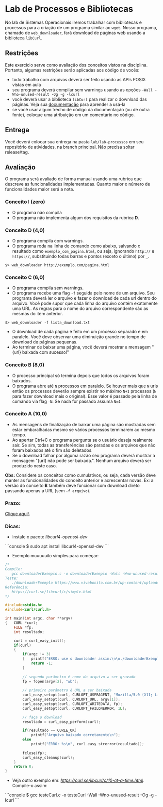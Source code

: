 # Lab de Processos e Bibliotecas

No lab de Sistemas Operacionais iremos trabalhar com bibliotecas e processos para a criação de um programa similar ao `wget`. Nosso programa, chamado de `web_downloader`, fará download de páginas web usando a biblioteca `libCurl`.

## Restrições

Este exercício serve como avaliação dos conceitos vistos na disciplina. Portanto, algumas restrições serão aplicadas aos código de vocês:

- todo trabalho com arquivos deverá ser feito usando as APIs POSIX vistas em aula
- seu programa deverá compilar sem warnings usando as opções `-Wall -Wno-unused-result -Og -g -lcurl`
- você deverá usar a biblioteca `libCurl` para realizar o download das páginas. Veja sua [documentação](https://curl.se/libcurl/c/libcurl-easy.html) para aprender a usá-la
- se você usar algum trecho de código da documentação (ou de outra fonte), coloque uma atribuição em um comentário no código.

## Entrega

Você deverá colocar sua entrega na pasta `lab/lab-processos` em seu repositório de atividades, na branch principal. Não precisa soltar release/tag.

## Avaliação

O programa será avaliado de forma manual usando uma rubrica que descreve as funcionalidades implementadas. Quanto maior o número de funcionalidades maior será a nota.

### **Conceito I (zero)**

- O programa não compila
- O programa não implementa algum dos requisitos da rubrica  **D**.

### **Conceito D (4,0)**

- O programa compila com warnings.
- O programa roda na linha de comando como abaixo, salvando o resultado como `exemplo_com_pagina.html`, ou seja, ignorando `http://` e `https://`, substituindo todas barras e pontos (exceto o último) por `_`.

`$> web_downloader http://exemplo.com/pagina.html`

### **Conceito C (6,0)**

- O programa compila sem warnings.
- O programa recebe uma flag `-f` seguida pelo nome de um arquivo. Seu programa deverá ler o arquivo e fazer o download de cada url dentro do arquivo. Você pode supor que cada linha do arquivo contém exatamente uma URL. As regras para o nome do arquivo correspondente são as mesmas do item anterior.

`$> web_downloader -f lista_download.txt`

- O download de cada página é feito em um processo separado e em paralelo. Você deve observar uma diminuição grande no tempo de download de páginas pequenas.
- Ao terminar de baixar uma página, você deverá mostrar a mensagem "{url} baixada com sucesso!"

### **Conceito B (8,0)**

- O processo principal só termina depois que todos os arquivos foram baixados.
- O programa abre até `N` processos em paralelo. Se houver mais que `N` urls então os processos deverão sempre existir no máximo `N+1` processos (`N` para fazer download mais o original). Esse valor é passado pela linha de comando via flag `-N`. Se nada for passado assuma `N=4`.

### **Conceito A (10,0)**

- As mensagens de finalização de baixar uma página são mostradas sem estar embaralhadas mesmo se vários processos terminarem ao mesmo tempo.
- Ao apertar Ctrl+C o programa pergunta se o usuário deseja realmente sair. Se sim, todas as transferências são paradas e os arquivos que não foram baixados até o fim são deletados.
- Se o download falhar por alguma razão seu programa deverá mostrar a mensagem "{url} não pode ser baixada.". Nenhum arquivo deverá ser produzido neste caso.

**Obs:** Considere os conceitos como cumulativos, ou seja, cada versão deve manter as funcionalidades do conceito anterior e acrescentar novas. Ex: a versão do conceito **B** também deve funcionar com download direto passando apenas a URL (sem `-f arquivo`).

### Prazo:

[Clique aqui!](../../sobre).

### Dicas:

- Instale o pacote *libcurl4-openssl-dev* 

<div class="termy">
```console
$ sudo apt install libcurl4-openssl-dev
```
</div>

- Exemplo muuuuuito simples para começar:
```c
/*
Compile:
   gcc downloaderExemplo.c -o downloaderExemplo -Wall -Wno-unused-result -Og -g -lcurl
Teste:
   ./downloaderExemplo https://www.vivabonito.com.br/wp-content/uploads/2022/01/Gruta-do-Mimoso-5.jpg mimoso.jpg
Referência:
   https://curl.se/libcurl/c/simple.html
*/

#include<stdio.h>
#include<curl/curl.h>

int main(int argc, char **argv)
{   CURL *curl;
    FILE *fp;
    int resultado;

    curl = curl_easy_init();
    if(curl)
    {   
        if(argc != 3)
        {   printf("ERRO: use o downloader assim:\n\n./downloaderExemplo  URL  NOME_ARQUIVO_LOCAL\n");
            return -1;
        }
        
        // segundo parâmetro é nome do arquivo a ser gravado
        fp = fopen(argv[2], "wb");
        
        // primeiro parâmetro é URL a ser baixada
        curl_easy_setopt(curl, CURLOPT_USERAGENT, "Mozilla/5.0 (X11; Linux x86_64; rv:60.0) Gecko/20100101 Firefox/81.0");
        curl_easy_setopt(curl, CURLOPT_URL, argv[1]);
        curl_easy_setopt(curl, CURLOPT_WRITEDATA, fp);
        curl_easy_setopt(curl, CURLOPT_FAILONERROR, 1L);

        // faça o download
        resultado = curl_easy_perform(curl);

        if(resultado == CURLE_OK)
            printf("Arquivo baixado corretamente\n");
        else
            printf("ERRO: %s\n", curl_easy_strerror(resultado));
        
        fclose(fp);
        curl_easy_cleanup(curl);
    }
    return 0;
}
```

- Veja outro exemplo em: *https://curl.se/libcurl/c/10-at-a-time.html*. Compile-o assim:

<div class="termy">
```console
$ gcc testeCurl.c -o testeCurl -Wall -Wno-unused-result -Og -g -lcurl
```
</div>




